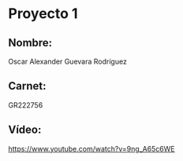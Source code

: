 # Proyecto 1

## Nombre:
Oscar Alexander Guevara Rodríguez 

## Carnet:
GR222756

## Vídeo:
https://www.youtube.com/watch?v=9ng_A65c6WE

